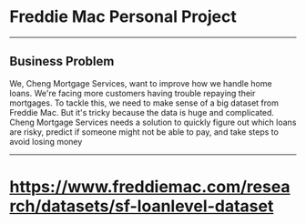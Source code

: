 # Freddie Mac Personal Project
---
Business Problem
---
We, Cheng Mortgage Services, want to improve how we handle home loans. We're facing more customers having trouble repaying their mortgages. To tackle this, we need to make sense of a big dataset from Freddie Mac. But it's tricky because the data is huge and complicated. Cheng Mortgage Services needs a solution to quickly figure out which loans are risky, predict if someone might not be able to pay, and take steps to avoid losing money

---

# https://www.freddiemac.com/research/datasets/sf-loanlevel-dataset
